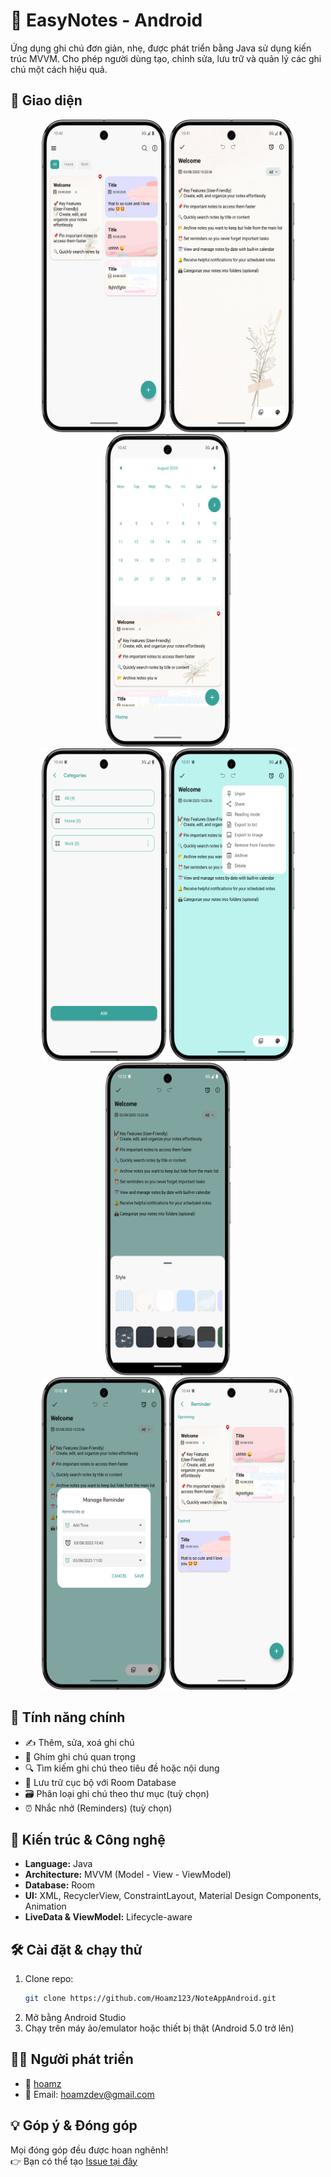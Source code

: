 # 📝 EasyNotes - Android

Ứng dụng ghi chú đơn giản, nhẹ, được phát triển bằng Java sử dụng kiến trúc MVVM. 
Cho phép người dùng tạo, chỉnh sửa, lưu trữ và quản lý các ghi chú một cách hiệu quả.

## 📱 Giao diện
<p align="center">
  <img src="screenshots/home.png" width="200" height="500"/>
  <img src="screenshots/edit.png" width="200" height="500"/>
  <img src="screenshots/calendar.png" width="200" height="500"/>
  <br/>
  <img src="screenshots/categories.png" width="200" height="500"/>
  <img src="screenshots/more.png" width="200" height="500"/>
  <img src="screenshots/color.png" width="200" height="500"/>
  <br/>
  <img src="screenshots/set_reminder.png" width="200" height="500"/>
  <img src="screenshots/reminder.png" width="200" height="500"/>
</p>


## 🚀 Tính năng chính
- ✍️ Thêm, sửa, xoá ghi chú
- 📌 Ghim ghi chú quan trọng
- 🔍 Tìm kiếm ghi chú theo tiêu đề hoặc nội dung
- 📁 Lưu trữ cục bộ với Room Database
- 🗃️ Phân loại ghi chú theo thư mục (tuỳ chọn)
- ⏰ Nhắc nhở (Reminders) (tuỳ chọn)

## 🧱 Kiến trúc & Công nghệ
- **Language:** Java
- **Architecture:** MVVM (Model - View - ViewModel)
- **Database:** Room
- **UI:** XML, RecyclerView, ConstraintLayout, Material Design Components, Animation
- **LiveData & ViewModel:** Lifecycle-aware

## 🛠️ Cài đặt & chạy thử
1. Clone repo:
    ```bash
    git clone https://github.com/Hoamz123/NoteAppAndroid.git
    ```
2. Mở bằng Android Studio
3. Chạy trên máy ảo/emulator hoặc thiết bị thật (Android 5.0 trở lên)

## 🧑‍💻 Người phát triển
- 👤 [hoamz](https://github.com/Hoamz123)
- 📧 Email: hoamzdev@gmail.com

## 💡 Góp ý & Đóng góp
Mọi đóng góp đều được hoan nghênh!  
👉 Bạn có thể tạo [Issue tại đây](https://github.com/Hoamz123/NoteAppAndroid/issues)
